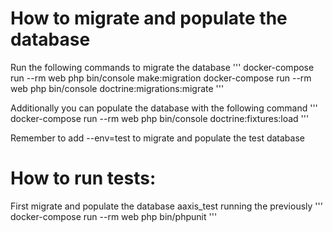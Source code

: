 # How to migrate and populate the database
Run the following commands to migrate the database
'''
docker-compose run --rm web php bin/console make:migration
docker-compose run --rm web php bin/console doctrine:migrations:migrate
'''

Additionally you can populate the database with the following command
'''
docker-compose run --rm web php bin/console doctrine:fixtures:load
'''

Remember to add --env=test to migrate and populate the test database
# How to run tests:

First migrate and populate the database aaxis_test running the previously 
'''
docker-compose run --rm web php bin/phpunit
'''